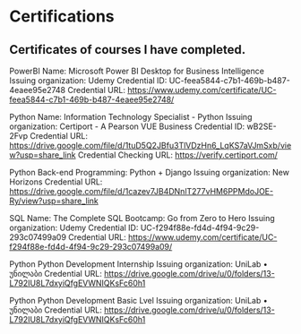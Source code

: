 # Certifications

## Certificates of courses I have completed.


PowerBI
Name: Microsoft Power BI Desktop for Business Intelligence
Issuing organization: Udemy
Credential ID: UC-feea5844-c7b1-469b-b487-4eaee95e2748
Credential URL: https://www.udemy.com/certificate/UC-feea5844-c7b1-469b-b487-4eaee95e2748/


Python
Name: Information Technology Specialist - Python
Issuing organization: Certiport - A Pearson VUE Business
Credential ID: wB2SE-2Fvp
Credential URL: https://drive.google.com/file/d/1tuD5Q2JBfu3TlVDzHn6_LqKS7aVJmSxb/view?usp=share_link
Credential Checking URL: https://verify.certiport.com/


Python
Back-end Programming: Python + Django
Issuing organization: New Horizons
Credential URL: https://drive.google.com/file/d/1cazev7JB4DNnlT277vHM6PPMdoJOE-Ry/view?usp=share_link


SQL
Name: The Complete SQL Bootcamp: Go from Zero to Hero
Issuing organization: Udemy
Credential ID: UC-f294f88e-fd4d-4f94-9c29-293c07499a09
Credential URL: https://www.udemy.com/certificate/UC-f294f88e-fd4d-4f94-9c29-293c07499a09/


Python
Python Development Internship
Issuing organization: UniLab • უნილაბი
Credential URL: https://drive.google.com/drive/u/0/folders/13-L792IU8L7dxyiQfgEVWNIQKsFc60h1


Python
Python Development Basic Lvel
Issuing organization: UniLab • უნილაბი
Credential URL: https://drive.google.com/drive/u/0/folders/13-L792IU8L7dxyiQfgEVWNIQKsFc60h1
